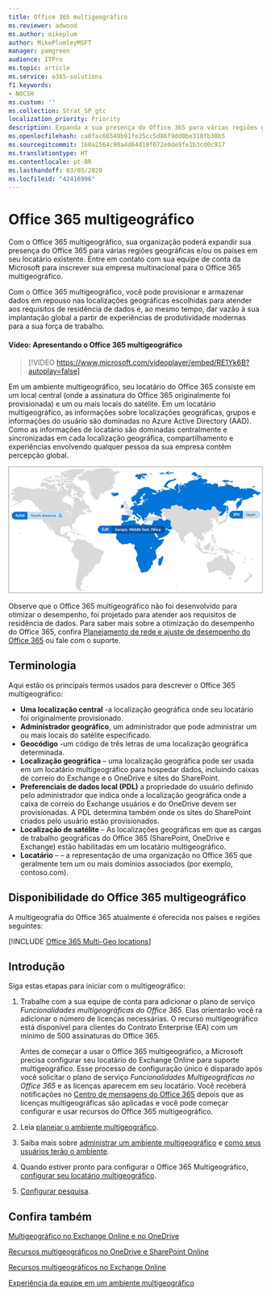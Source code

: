 ```yaml
---
title: Office 365 multigeográfico
ms.reviewer: adwood
ms.author: mikeplum
author: MikePlumleyMSFT
manager: pamgreen
audience: ITPro
ms.topic: article
ms.service: o365-solutions
f1.keywords:
- NOCSH
ms.custom: ''
ms.collection: Strat_SP_gtc
localization_priority: Priority
description: Expanda a sua presença do Office 365 para várias regiões geográficas com o Office 365 multigeográfico.
ms.openlocfilehash: ca0fac66549b91fe25cc5d86f9dd0be310fb38b5
ms.sourcegitcommit: 160a2564c90a4d64d19f072e0de9fe1b3cd0c917
ms.translationtype: HT
ms.contentlocale: pt-BR
ms.lasthandoff: 03/05/2020
ms.locfileid: "42416996"
---
```

# <a name="office-365-multi-geo"></a>Office 365 multigeográfico

Com o Office 365 multigeográfico, sua organização poderá expandir sua presença do Office 365 para várias regiões geográficas e/ou os países em seu locatário existente. Entre em contato com sua equipe de conta da Microsoft para inscrever sua empresa multinacional para o Office 365 multigeográfico.
  
Com o Office 365 multigeográfico, você pode provisionar e armazenar dados em repouso nas localizações geográficas escolhidas para atender aos requisitos de residência de dados e, ao mesmo tempo, dar vazão à sua implantação global a partir de experiências de produtividade modernas para a sua força de trabalho.

#### <a name="video-introducing-office-365-multi-geo"></a>Vídeo: Apresentando o Office 365 multigeográfico

> [!VIDEO https://www.microsoft.com/videoplayer/embed/RE1Yk6B?autoplay=false]

Em um ambiente multigeográfico, seu locatário do Office 365 consiste em um local central (onde a assinatura do Office 365 originalmente foi provisionada) e um ou mais locais do satélite. Em um locatário multigeográfico, as informações sobre localizações geográficas, grupos e informações do usuário são dominadas no Azure Active Directory (AAD). Como as informações de locatário são dominadas centralmente e sincronizadas em cada localização geográfica, compartilhamento e experiências envolvendo qualquer pessoa da sua empresa contêm percepção global.

![Captura de tela do menu do centro de administração do SharePoint](media/multi-geo-world-map.png)

Observe que o Office 365 multigeográfico não foi desenvolvido para otimizar o desempenho, foi projetado para atender aos requisitos de residência de dados. Para saber mais sobre a otimização do desempenho do Office 365, confira [Planejamento de rede e ajuste de desempenho do Office 365](https://support.office.com/article/e5f1228c-da3c-4654-bf16-d163daee8848) ou fale com o suporte.

## <a name="terminology"></a>Terminologia

Aqui estão os principais termos usados para descrever o Office 365 multigeográfico:

- **Uma localização central** -a localização geográfica onde seu locatário foi originalmente provisionado.
- **Administrador geográfico**, um administrador que pode administrar um ou mais locais do satélite especificado.
- **Geocódigo** -um código de três letras de uma localização geográfica determinada.
- **Localização geográfica** – uma localização geográfica pode ser usada em um locatário multigeográfico para hospedar dados, incluindo caixas de correio do Exchange e o OneDrive e sites do SharePoint.
- **Preferenciais de dados local (PDL)** a propriedade do usuário definido pelo administrador que indica onde a localização geográfica onde a caixa de correio do Exchange usuários e do OneDrive devem ser provisionadas. A PDL determina também onde os sites do SharePoint criados pelo usuário estão provisionados.
- **Localização de satélite** – As localizações geográficas em que as cargas de trabalho geográficas do Office 365 (SharePoint, OneDrive e Exchange) estão habilitadas em um locatário multigeográfico.
- **Locatário** – – a representação de uma organização no Office 365 que geralmente tem um ou mais domínios associados (por exemplo, contoso.com).

## <a name="office-365-multi-geo-availability"></a>Disponibilidade do Office 365 multigeográfico

A multigeografia do Office 365 atualmente é oferecida nos países e regiões seguintes:

[!INCLUDE [Office 365 Multi-Geo locations](includes/office-365-multi-geo-locations.md)]

## <a name="getting-started"></a>Introdução

Siga estas etapas para iniciar com o multigeográfico:

1. Trabalhe com a sua equipe de conta para adicionar o plano de serviço _Funcionalidades multigeográficas do Office 365_. Elas orientarão você ra adicionar o número de licenças necessárias. O recurso multigeográfico está disponível para clientes do Contrato Enterprise (EA) com um mínimo de 500 assinaturas do Office 365.

   Antes de começar a usar o Office 365 multigeográfico, a Microsoft precisa configurar seu locatário do Exchange Online para suporte multigeográfico. Esse processo de configuração único é disparado após você solicitar o plano de serviço *Funcionalidades Multigeográficas no Office 365* e as licenças aparecem em seu locatário. Você receberá notificações no [Centro de mensagens do Office 365](https://support.office.com/article/38FB3333-BFCC-4340-A37B-DEDA509C2093) depois que as licenças multigeográficas são aplicadas e você pode começar configurar e usar recursos do Office 365 multigeográfico.

2. Leia [planejar o ambiente multigeográfico](plan-for-multi-geo.md).

3. Saiba mais sobre [administrar um ambiente multigeográfico](administering-a-multi-geo-environment.md) e [como seus usuários terão o ambiente](multi-geo-user-experience.md).

4. Quando estiver pronto para configurar o Office 365 Multigeográfico, [configurar seu locatário multigeográfico](multi-geo-tenant-configuration.md).

5. [Configurar pesquisa](configure-search-for-multi-geo.md).

## <a name="see-also"></a>Confira também

[Multigeográfico no Exchange Online e no OneDrive](https://Aka.ms/GoMultiGeo)

[Recursos multigeográficos no OneDrive e SharePoint Online](https://docs.microsoft.com/office365/enterprise/multi-geo-capabilities-in-onedrive-and-sharepoint-online-in-office-365)

[Recursos multigeográficos no Exchange Online](https://docs.microsoft.com/office365/enterprise/multi-geo-capabilities-in-exchange-online)

[Experiência da equipe em um ambiente multigeográfico](https://docs.microsoft.com/microsoftteams/teams-experience-o365odb-spo-multi-geo)
